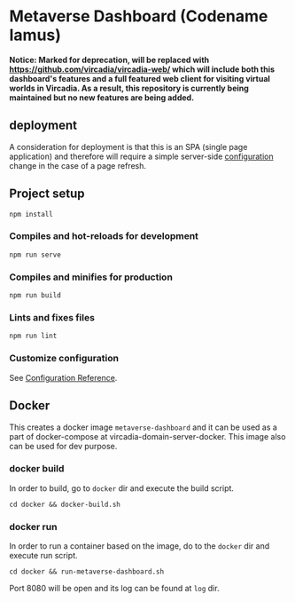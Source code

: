 # Metaverse Dashboard (Codename Iamus)

**Notice: Marked for deprecation, will be replaced with https://github.com/vircadia/vircadia-web/ which will include both this dashboard's features and a full featured web client for visiting virtual worlds in Vircadia. As a result, this repository is currently being maintained but no new features are being added.**

## deployment

A consideration for deployment is that this is an SPA (single page application) and therefore will require a simple server-side [configuration](https://router.vuejs.org/guide/essentials/history-mode.html) change in the case of a page refresh.

## Project setup
```
npm install
```

### Compiles and hot-reloads for development
```
npm run serve
```

### Compiles and minifies for production
```
npm run build
```

### Lints and fixes files
```
npm run lint
```

### Customize configuration
See [Configuration Reference](https://cli.vuejs.org/config/).

## Docker
This creates a docker image `metaverse-dashboard` and it can be used as a part of docker-compose at vircadia-domain-server-docker. This image also can be used for dev purpose.

### docker build
In order to build, go to `docker` dir and execute the build script.
```
cd docker && docker-build.sh
```

### docker run
In order to run a container based on the image, do to the `docker` dir and execute run script.
```
cd docker && run-metaverse-dashboard.sh
```
Port 8080 will be open and its log can be found at `log` dir.
